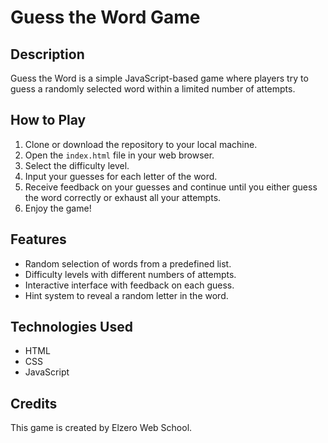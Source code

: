# Guess the Word Game

## Description

Guess the Word is a simple JavaScript-based game where players try to guess a randomly selected word within a limited number of attempts.

## How to Play

1. Clone or download the repository to your local machine.
2. Open the `index.html` file in your web browser.
3. Select the difficulty level.
4. Input your guesses for each letter of the word.
5. Receive feedback on your guesses and continue until you either guess the word correctly or exhaust all your attempts.
6. Enjoy the game!

## Features

- Random selection of words from a predefined list.
- Difficulty levels with different numbers of attempts.
- Interactive interface with feedback on each guess.
- Hint system to reveal a random letter in the word.

## Technologies Used

- HTML
- CSS
- JavaScript

## Credits

This game is created by Elzero Web School.
